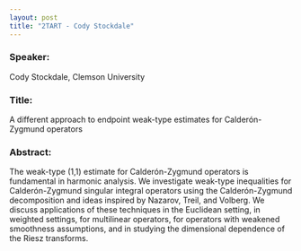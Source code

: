 ```yaml
---
layout: post
title: "2TART - Cody Stockdale"
---
```


### Speaker: 
Cody Stockdale, Clemson University

### Title: 
A different approach to endpoint weak-type estimates for Calderón-Zygmund operators

### Abstract:
The weak-type (1,1) estimate for Calderón-Zygmund operators is fundamental in harmonic analysis. We investigate weak-type inequalities for Calderón-Zygmund singular integral operators using the Calderón-Zygmund decomposition and ideas inspired by Nazarov, Treil, and Volberg. We discuss applications of these techniques in the Euclidean setting, in weighted settings, for multilinear operators, for operators with weakened smoothness assumptions, and in studying the dimensional dependence of the Riesz transforms.